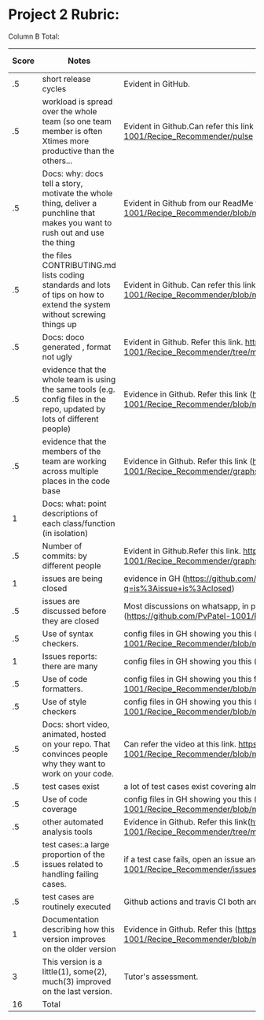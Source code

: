 # Project 2 Rubric:

Column B Total:

| Score | Notes                                                                                                                         | Evidence                                                                                                                                                    | Self Assessment |
| ----- | ----------------------------------------------------------------------------------------------------------------------------- | ----------------------------------------------------------------------------------------------------------------------------------------------------------- | --------------- |
| .5    | short release cycles                                                                                                          | Evident in GitHub.                                                                                                                                          | .5              |
| .5    | workload is spread over the whole team (so one team member is often Xtimes more productive than the others...                 | Evident in Github.Can refer this link to see all contributions.https://github.com/PvPatel-1001/Recipe_Recommender/pulse                                     | .5              |
| .5    | Docs: why: docs tell a story, motivate the whole thing, deliver a punchline that makes you want to rush out and use the thing | Evident in Github from our ReadMe file.https://github.com/PvPatel-1001/Recipe_Recommender/blob/master/README.md                                             | .5              |
| .5    | the files CONTRIBUTING.md lists coding standards and lots of tips on how to extend the system without screwing things up      | Evident in Github. Can refer this link https://github.com/PvPatel-1001/Recipe_Recommender/blob/master/CONTRIBUTING.md                                       | .5              |
| .5    | Docs: doco generated , format not ugly                                                                                        | Evident in Github. Refer this link. https://github.com/PvPatel-1001/Recipe_Recommender/tree/master/docs                                                     | .5              |
| .5    | evidence that the whole team is using the same tools (e.g. config files in the repo, updated by lots of different people)     | Evidence in Github. Refer this link (https://github.com/PvPatel-1001/Recipe_Recommender/blob/master/Code/backend/package.json)                              | .5              |
| .5    | evidence that the members of the team are working across multiple places in the code base                                     | Evidence in Github. Refer this link (https://github.com/PvPatel-1001/Recipe_Recommender/graphs/contributors)                                                | .5              |
| 1     | Docs: what: point descriptions of each class/function (in isolation)                                                          |                                                                                                                                                             |
| .5    | Number of commits: by different people                                                                                        | Evident in Github.Refer this link. https://github.com/PvPatel-1001/Recipe_Recommender/graphs/contributors                                                   | .5              |
| 1     | issues are being closed                                                                                                       | evidence in GH (https://github.com/PvPatel-1001/Recipe_Recommender/issues?q=is%3Aissue+is%3Aclosed)                                                         | 1               |
| .5    | issues are discussed before they are closed                                                                                   | Most discussions on whatsapp, in person, on issue comments, and over calls (https://github.com/PvPatel-1001/Recipe_Recommender/issues)                      | .5              |
| .5    | Use of syntax checkers.                                                                                                       | config files in GH showing you this (https://github.com/PvPatel-1001/Recipe_Recommender/blob/master/.github/workflows/Code_Formatter_and_Syntax_Check.yml)  | .5              |
| 1     | Issues reports: there are many                                                                                                | config files in GH showing you this (https://github.com/PvPatel-1001/Recipe_Recommender/issues)   | 1
| .5    | Use of code formatters.                                                                                                       | config files in GH showing you this formatter's config (https://github.com/PvPatel-1001/Recipe_Recommender/blob/master/.github/workflows/codeFormatter.yml) | .5              |
| .5    | Use of style checkers                                                                                                         | config files in GH showing you this (https://github.com/PvPatel-1001/Recipe_Recommender/blob/master/.github/workflows/Style_Checker_and_Prettify_Code.yml)  | .5              |
| .5    | Docs: short video, animated, hosted on your repo. That convinces people why they want to work on your code.                   | Can refer the video at this link. https://github.com/PvPatel-1001/Recipe_Recommender/blob/master/README.md                                                  | .5              |
| .5    | test cases exist                                                                                                              | a lot of test cases exist covering almost all the functionalities. | .5
| .5    | Use of code coverage                                                                                                          | config files in GH showing you this (https://github.com/PvPatel-1001/Recipe_Recommender/blob/master/.github/workflows/coverage.yml)                          | .5
| .5    | other automated analysis tools                                                                                                | Evidence in Github. Refer this link(https://github.com/PvPatel-1001/Recipe_Recommender/tree/master/.github/workflows)                                       | .5              |
| .5    | test cases:.a large proportion of the issues related to handling failing cases.                                               | if a test case fails, open an issue and fix it. One of the example (https://github.com/PvPatel-1001/Recipe_Recommender/issues/17)                         | .5
| .5    | test cases are routinely executed                                                                                             | Github actions and travis CI both are conducting regular tests                                                                                              | .5              |
| 1     | Documentation describing how this version improves on the older version                                                       | Evidence in Github. Refer this (https://github.com/PvPatel-1001/Recipe_Recommender/blob/master/docs/changes.md)  | 1
| 3     | This version is a little(1), some(2), much(3) improved on the last version.                                                   | Tutor's assessment.                                                                                                                                         |
| 16    | Total                                                                                                                         |
